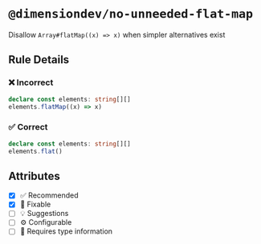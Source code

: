 <!-- begin title -->

# `@dimensiondev/no-unneeded-flat-map`

Disallow `Array#flatMap((x) => x)` when simpler alternatives exist

<!-- end title -->

## Rule Details

### :x: Incorrect

```ts
declare const elements: string[][]
elements.flatMap((x) => x)
```

### :white_check_mark: Correct

```ts
declare const elements: string[][]
elements.flat()
```

## Attributes

<!-- begin attributes -->

- [x] :white_check_mark: Recommended
- [x] :wrench: Fixable
- [ ] :bulb: Suggestions
- [ ] :gear: Configurable
- [ ] :thought_balloon: Requires type information

<!-- end attributes -->
